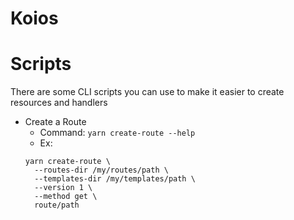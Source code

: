 # Koios

# Scripts

There are some CLI scripts you can use to make it easier to create
resources and handlers

- Create a Route
  - Command: `yarn create-route --help`
  - Ex:
  ```shell
  yarn create-route \
    --routes-dir /my/routes/path \
    --templates-dir /my/templates/path \
    --version 1 \
    --method get \
    route/path
  ```